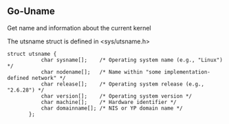 

## Go-Uname

Get name and information about the current kernel






The utsname struct is defined in <sys/utsname.h>

    struct utsname {
               char sysname[];    /* Operating system name (e.g., "Linux") */
               char nodename[];   /* Name within "some implementation-defined network" */
               char release[];    /* Operating system release (e.g., "2.6.28") */
               char version[];    /* Operating system version */
               char machine[];    /* Hardware identifier */
               char domainname[]; /* NIS or YP domain name */
           };
